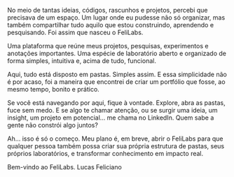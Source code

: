 No meio de tantas ideias, códigos, rascunhos e projetos, percebi que precisava de um espaço. Um lugar onde eu pudesse não só organizar, mas também compartilhar tudo aquilo que estou construindo, aprendendo e pesquisando. Foi assim que nasceu o FeliLabs.

Uma plataforma que reúne meus projetos, pesquisas, experimentos e anotações importantes. Uma espécie de laboratório aberto e organizado de forma simples, intuitiva e, acima de tudo, funcional.

Aqui, tudo está disposto em pastas. Simples assim. E essa simplicidade não é por acaso, foi a maneira que encontrei de criar um portfólio que fosse, ao mesmo tempo, bonito e prático.

Se você está navegando por aqui, fique à vontade. Explore, abra as pastas, fuce sem medo. E se algo te chamar atenção, ou se surgir uma ideia, um insight, um projeto em potencial… me chama no LinkedIn. Quem sabe a gente não constrói algo juntos?

Ah… isso é só o começo. Meu plano é, em breve, abrir o FeliLabs para que qualquer pessoa também possa criar sua própria estrutura de pastas, seus próprios laboratórios, e transformar conhecimento em impacto real.

Bem-vindo ao FeliLabs.
Lucas Feliciano
